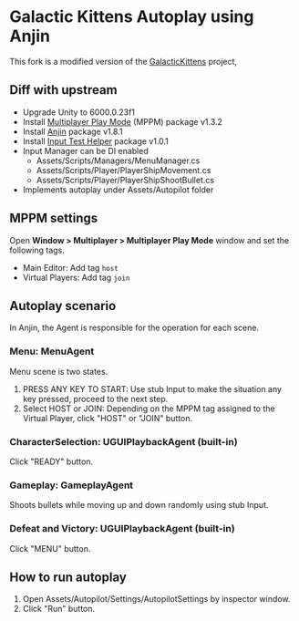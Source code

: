 # **Galactic Kittens** Autoplay using Anjin

This fork is a modified version of the [GalacticKittens](https://github.com/UnityTechnologies/GalacticKittens) project,



## Diff with upstream

- Upgrade Unity to 6000.0.23f1
- Install [Multiplayer Play Mode](https://docs.unity3d.com/Packages/com.unity.multiplayer.playmode@latest) (MPPM) package v1.3.2
- Install [Anjin](https://github.com/DeNA/Anjin) package v1.8.1
- Install [Input Test Helper](https://github.com/nowsprinting/test-helper.input) package v1.0.1
- Input Manager can be DI enabled
  - Assets/Scripts/Managers/MenuManager.cs
  - Assets/Scripts/Player/PlayerShipMovement.cs
  - Assets/Scripts/Player/PlayerShipShootBullet.cs
- Implements autoplay under Assets/Autopilot folder



## MPPM settings

Open **Window > Multiplayer > Multiplayer Play Mode** window and set the following tags.

- Main Editor: Add tag `host`
- Virtual Players: Add tag `join`



## Autoplay scenario

In Anjin, the Agent is responsible for the operation for each scene.

### Menu: MenuAgent

Menu scene is two states.

1. PRESS ANY KEY TO START: Use stub Input to make the situation any key pressed, proceed to the next step.
2. Select HOST or JOIN: Depending on the MPPM tag assigned to the Virtual Player, click "HOST" or "JOIN" button.

### CharacterSelection: UGUIPlaybackAgent (built-in)

Click "READY" button.

### Gameplay: GameplayAgent

Shoots bullets while moving up and down randomly using stub Input.

### Defeat and Victory: UGUIPlaybackAgent (built-in)

Click "MENU" button.



## How to run autoplay

1. Open Assets/Autopilot/Settings/AutopilotSettings by inspector window.
2. Click "Run" button.
